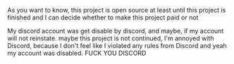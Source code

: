 As you want to know, this project is open source at least until this project is finished and I can decide whether to make this project paid or not

My discord account was get disable by discord, and maybe, if my account will not reinstate. maybe this project is not continued, I'm annoyed with Discord, because I don't feel like I violated any rules from Discord and yeah my account was disabled.
FUCK YOU DISCORD
